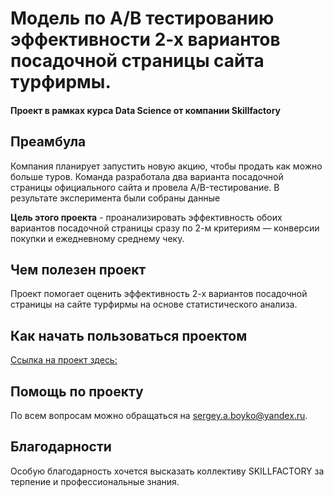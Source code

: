 # Модель по A/B тестированию эффективности 2-х вариантов посадочной страницы сайта турфирмы.
#### Проект в рамках курса Data Science от компании Skillfactory 

## Преамбула
Компания планирует запустить новую акцию, чтобы продать как можно больше туров. Команда разработала два варианта посадочной страницы официального сайта и провела A/B-тестирование. В результате эксперимента были собраны данные 

**Цель этого проекта** - проанализировать эффективность обоих вариантов посадочной страницы сразу по 2-м критериям — конверсии покупки и ежедневному среднему чеку.

## Чем полезен проект
Проект помогает оценить эффективность 2-х вариантов посадочной страницы на сайте турфирмы на основе статистического анализа.

## Как начать пользоваться проектом
[Ссылка на проект здесь:](https://github.com/mrglibly/4GitHub/blob/main/Project7/AB_testing_V1.ipynb)
## Помощь по проекту
По всем вопросам можно обращаться на sergey.a.boyko@yandex.ru.
## Благодарности
Особую благодарность хочется высказать коллективу SKILLFACTORY за терпение и профессиональные знания.
